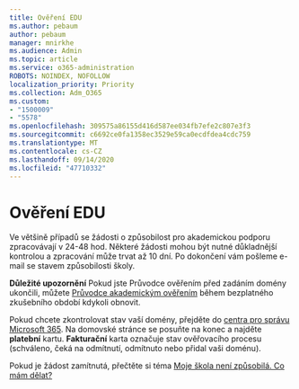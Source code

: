 ```yaml
---
title: Ověření EDU
ms.author: pebaum
author: pebaum
manager: mnirkhe
ms.audience: Admin
ms.topic: article
ms.service: o365-administration
ROBOTS: NOINDEX, NOFOLLOW
localization_priority: Priority
ms.collection: Adm_O365
ms.custom:
- "1500009"
- "5578"
ms.openlocfilehash: 309575a86155d416d587ee034fb7efe2c807e3f3
ms.sourcegitcommit: c6692ce0fa1358ec3529e59ca0ecdfdea4cdc759
ms.translationtype: MT
ms.contentlocale: cs-CZ
ms.lasthandoff: 09/14/2020
ms.locfileid: "47710332"
---
```

# <a name="edu-verification"></a>Ověření EDU

Ve většině případů se žádosti o způsobilost pro akademickou podporu zpracovávají v 24-48 hod. Některé žádosti mohou být nutné důkladnější kontrolou a zpracování může trvat až 10 dní. Po dokončení vám pošleme e-mail se stavem způsobilosti školy.

**Důležité upozornění** Pokud jste Průvodce ověřením před zadáním domény ukončili, můžete [Průvodce akademickým ověřením](https://go.microsoft.com/fwlink/p/?linkid=2135255) během bezplatného zkušebního období kdykoli obnovit.

Pokud chcete zkontrolovat stav vaší domény, přejděte do [centra pro správu Microsoft 365](https://go.microsoft.com/fwlink/p/?linkid=2024339). Na domovské stránce se posuňte na konec a najděte **platební** kartu. **Fakturační** karta označuje stav ověřovacího procesu (schváleno, čeká na odmítnutí, odmítnuto nebo přidal vaši doménu).

Pokud je žádost zamítnutá, přečtěte si téma [Moje škola není způsobilá. Co mám dělat?](https://docs.microsoft.com/microsoft-365/commerce/subscriptions/verify-academic-eligibility#my-school-isnt-eligible-what-do-i-do-now)